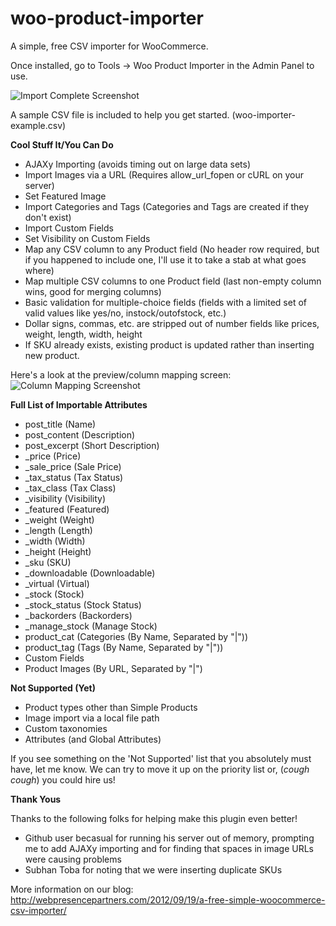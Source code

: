 woo-product-importer
====================

A simple, free CSV importer for WooCommerce.

Once installed, go to Tools -> Woo Product Importer in the Admin Panel to use.

![Import Complete Screenshot](http://webpresencepartners.com/wp-content/uploads/2012/10/complete1.png)

A sample CSV file is included to help you get started. (woo-importer-example.csv)

**Cool Stuff It/You Can Do**
- AJAXy Importing (avoids timing out on large data sets)
- Import Images via a URL (Requires allow_url_fopen or cURL on your server)
- Set Featured Image
- Import Categories and Tags (Categories and Tags are created if they don't exist)
- Import Custom Fields
- Set Visibility on Custom Fields
- Map any CSV column to any Product field (No header row required, but if you happened to include one, I'll use it to take a stab at what goes where)
- Map multiple CSV columns to one Product field (last non-empty column wins, good for merging columns)
- Basic validation for multiple-choice fields (fields with a limited set of valid values like yes/no, instock/outofstock, etc.)
- Dollar signs, commas, etc. are stripped out of number fields like prices, weight, length, width, height
- If SKU already exists, existing product is updated rather than inserting new product.

Here's a look at the preview/column mapping screen:
![Column Mapping Screenshot](http://webpresencepartners.com/wp-content/uploads/2012/10/preview.png)

**Full List of Importable Attributes**
- post_title (Name)
- post_content (Description)
- post_excerpt (Short Description)
- _price (Price)
- _sale_price (Sale Price)
- _tax_status (Tax Status)
- _tax_class (Tax Class)
- _visibility (Visibility)
- _featured (Featured)
- _weight (Weight)
- _length (Length)
- _width (Width)
- _height (Height)
- _sku (SKU)
- _downloadable (Downloadable)
- _virtual (Virtual)
- _stock (Stock)
- _stock_status (Stock Status)
- _backorders (Backorders)
- _manage_stock (Manage Stock)
- product_cat (Categories (By Name, Separated by "|"))
- product_tag (Tags (By Name, Separated by "|"))
- Custom Fields
- Product Images (By URL, Separated by "|")

**Not Supported (Yet)**
- Product types other than Simple Products
- Image import via a local file path
- Custom taxonomies
- Attributes (and Global Attributes)

If you see something on the 'Not Supported' list that you absolutely must have, let me know. We can try to move it up on the priority list or, (*cough* *cough*) you could hire us!

**Thank Yous**

Thanks to the following folks for helping make this plugin even better!

- Github user becasual for running his server out of memory, prompting me to add AJAXy importing and for finding that spaces in image URLs were causing problems
- Subhan Toba for noting that we were inserting duplicate SKUs

More information on our blog:
http://webpresencepartners.com/2012/09/19/a-free-simple-woocommerce-csv-importer/